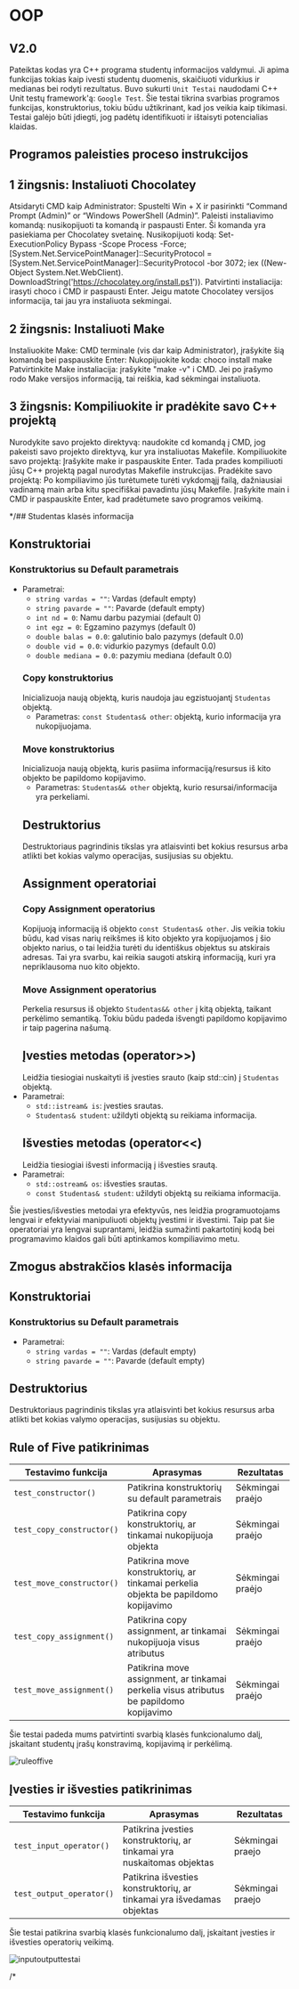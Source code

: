 # OOP
## V2.0
Pateiktas kodas yra C++ programa studentų informacijos valdymui. Ji apima funkcijas tokias kaip ivesti studentų duomenis, skaičiuoti vidurkius ir medianas bei rodyti rezultatus. Buvo sukurti `Unit Testai` naudodami C++ Unit testų framework'ą: `Google Test`. Šie testai tikrina svarbias programos funkcijas, konstruktorius, tokiu būdu užtikrinant, kad jos veikia kaip tikimasi. Testai galėjo būti įdiegti, jog padėtų identifikuoti ir ištaisyti potencialias klaidas.

## Programos paleisties proceso instrukcijos
## 1 žingsnis: Instaliuoti Chocolatey
Atsidaryti CMD kaip Administrator: Spustelti Win + X ir pasirinkti “Command Prompt (Admin)” or “Windows PowerShell (Admin)”.
Paleisti instaliavimo komandą: nusikopijuoti ta komandą ir paspausti Enter. Ši komanda yra pasiekiama per Chocolatey svetainę.
Nusikopijuoti kodą:
Set-ExecutionPolicy Bypass -Scope Process -Force; [System.Net.ServicePointManager]::SecurityProtocol = [System.Net.ServicePointManager]::SecurityProtocol -bor 3072; iex ((New-Object System.Net.WebClient). DownloadString('https://chocolatey.org/install.ps1')).
Patvirtinti instaliacija: irasyti choco i CMD ir paspausti Enter. Jeigu matote Chocolatey versijos informacija, tai jau yra instaliuota sekmingai.
## 2 žingsnis: Instaliuoti Make
Instaliuokite Make: CMD terminale (vis dar kaip Administrator), įrašykite šią komandą bei paspauskite Enter:
Nukopijuokite koda:
choco install make
Patvirtinkite Make instaliacija: įrašykite "make -v" i CMD. Jei po įrašymo rodo Make versijos informaciją, tai reiškia, kad sėkmingai instaliuota.
## 3 žingsnis: Kompiliuokite ir pradėkite savo C++ projektą
Nurodykite savo projekto direktyvą: naudokite cd komandą į CMD, jog pakeisti savo projekto direktyvą, kur yra instaliuotas Makefile.
Kompiliuokite savo projektą: Įrašykite make ir paspauskite Enter. Tada prades kompiliuoti jūsų C++ projektą pagal nurodytas Makefile instrukcijas.
Pradėkite savo projektą: Po kompiliavimo jūs turėtumete turėti vykdomąjį failą, dažniausiai vadinamą main arba kitu specifiškai pavadintu jūsų Makefile. Įrašykite main i CMD ir paspauskite Enter, kad pradėtumete savo programos veikimą.


*/## Studentas klasės informacija
## Konstruktoriai
### Konstruktorius su Default parametrais
- Parametrai:
  -   `string vardas = ""`: Vardas (default empty)
  -   `string pavarde = ""`: Pavarde (default empty)
  -   `int nd = 0`: Namu darbu pazymiai (default 0)
  -   `int egz = 0`: Egzamino pazymys (default 0)
  -   `double balas = 0.0`: galutinio balo pazymys (default 0.0)
  -   `double vid = 0.0`: vidurkio pazymys (default 0.0)
  -   `double mediana = 0.0`: pazymiu mediana (default 0.0)
  ### Copy konstruktorius
  Inicializuoja naują objektą, kuris naudoja jau egzistuojantį `Studentas` objektą.
  - Parametras: `const Studentas& other`: objektą, kurio informacija yra nukopijuojama.
  ### Move konstruktorius
  Inicializuoja naują objektą, kuris pasiima informaciją/resursus iš kito objekto be papildomo kopijavimo.
  - Parametras: `Studentas&& other` objektą, kurio resursai/informacija yra perkeliami.
  ## Destruktorius
  Destruktoriaus pagrindinis tikslas yra atlaisvinti bet kokius resursus arba atlikti bet kokias valymo operacijas, susijusias su objektu.
  ## Assignment operatoriai
  ### Copy Assignment operatorius
  Kopijuoją informaciją iš objekto `const Studentas& other`. Jis veikia tokiu būdu, kad visas narių reikšmes iš kito objekto yra kopijuojamos į šio objekto narius, o tai leidžia turėti du identiškus objektus su atskirais adresas. Tai yra svarbu, kai reikia saugoti atskirą informaciją, kuri yra nepriklausoma nuo kito objekto.
  ### Move Assignment operatorius
  Perkelia resursus iš objekto `Studentas&& other` į kitą objektą, taikant perkėlimo semantiką. Tokiu būdu padeda išvengti papildomo kopijavimo ir taip pagerina našumą.
  ## Įvesties metodas (operator>>)
  Leidžia tiesiogiai nuskaityti iš įvesties srauto (kaip std::cin) į `Studentas` objektą.
- Parametrai:
    -  `std::istream& is`: įvesties srautas.
    -  `Studentas& student`: užildyti objektą su reikiama informacija.
  ## Išvesties metodas (operator<<)
  Leidžia tiesiogiai išvesti informaciją į išvesties srautą.
- Parametrai:
    -  `std::ostream& os`: išvesties srautas.
    -  `const Studentas& student`: užildyti objektą su reikiama informacija.

Šie įvesties/išvesties metodai yra efektyvūs, nes leidžia programuotojams lengvai ir efektyviai manipuliuoti objektų įvestimi ir išvestimi. Taip pat šie operatoriai yra lengvai suprantami, leidžia sumažinti pakartotinį kodą bei programavimo klaidos gali būti aptinkamos kompiliavimo metu.
## Zmogus abstrakčios klasės informacija
## Konstruktoriai
### Konstruktorius su Default parametrais
- Parametrai:
  -   `string vardas = ""`: Vardas (default empty)
  -   `string pavarde = ""`: Pavarde (default empty)
## Destruktorius
Destruktoriaus pagrindinis tikslas yra atlaisvinti bet kokius resursus arba atlikti bet kokias valymo operacijas, susijusias su objektu.

## Rule of Five patikrinimas
| Testavimo funkcija       | Aprasymas                                                                             |  Rezultatas     |
|--------------------------|---------------------------------------------------------------------------------------|-----------------|
|`test_constructor()`      |Patikrina konstruktorių su default parametrais                                         |Sėkmingai praėjo |
|`test_copy_constructor()` |Patikrina copy konstruktorių, ar tinkamai nukopijuoja objekta                          |Sėkmingai praėjo |   
|`test_move_constructor()` |Patikrina move konstruktorių, ar tinkamai perkelia objekta be papildomo kopijavimo     |Sėkmingai praėjo |   
|`test_copy_assignment()`  |Patikrina copy assignment, ar tinkamai nukopijuoja visus atributus                     |Sėkmingai praėjo |   
|`test_move_assignment()`  |Patikrina move assignment, ar tinkamai perkelia visus atributus be papildomo kopijavimo|Sėkmingai praėjo |   

Šie testai padeda mums patvirtinti svarbią klasės funkcionalumo dalį, įskaitant studentų įrašų konstravimą, kopijavimą ir perkėlimą.

![ruleoffive](https://github.com/Pijus-B/2-uzduotis/assets/90143621/2c89644f-52bb-4355-9688-918cc3e9dbff)


## Įvesties ir išvesties patikrinimas
| Testavimo funkcija       | Aprasymas                                                                             |  Rezultatas     |
|--------------------------|---------------------------------------------------------------------------------------|-----------------|
|`test_input_operator()`   |Patikrina įvesties konstruktorių, ar tinkamai yra nuskaitomas objektas                 |Sėkmingai praejo |
|`test_output_operator()`  |Patikrina išvesties konstruktorių, ar tinkamai yra išvedamas objektas                  |Sėkmingai praejo |

Šie testai patikrina svarbią klasės funkcionalumo dalį, įskaitant įvesties ir išvesties operatorių veikimą.

![inputoutputtestai](https://github.com/Pijus-B/2-uzduotis/assets/90143621/b927e409-0e97-4c25-967b-f321d0b5e92a)

/*





































